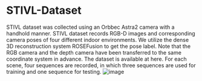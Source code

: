 # STIVL-Dataset
STIVL dataset was collected using an Orbbec Astra2 camera with a handhold manner. STIVL dataset records RGB-D images and corresponding camera poses of four different indoor environments. We utilize the dense 3D reconstruction system ROSEFusion to get the pose label. Note that the RGB camera and the depth camera have been transferred to the same coordinate system in advance. The dataset is available at here.
For each scene, four sequences are recorded, in which three sequences are used for training and one sequence for testing.
![image]()
